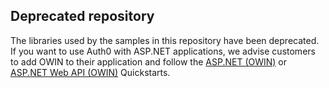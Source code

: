 ## Deprecated repository

The libraries used by the samples in this repository have been deprecated. If you want to use Auth0 with ASP.NET applications, we advise customers to add OWIN to their application and follow the [ASP.NET (OWIN)](https://auth0.com/docs/quickstart/webapp/aspnet-owin) or [ASP.NET Web API (OWIN)](https://auth0.com/docs/quickstart/backend/webapi-owin) Quickstarts.
